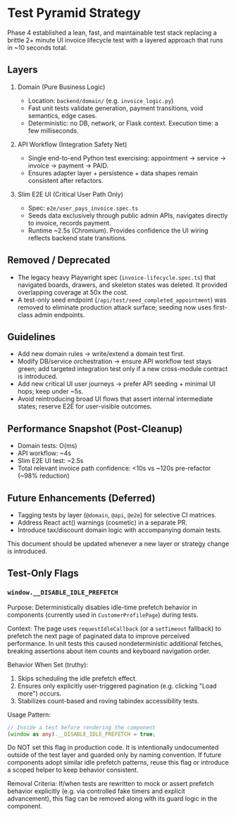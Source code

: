 # Test Pyramid Strategy

Phase 4 established a lean, fast, and maintainable test stack replacing a brittle
2+ minute UI invoice lifecycle test with a layered approach that runs in ~10 seconds total.

## Layers

1. Domain (Pure Business Logic)
	- Location: `backend/domain/` (e.g. `invoice_logic.py`)
	- Fast unit tests validate generation, payment transitions, void semantics, edge cases.
	- Deterministic: no DB, network, or Flask context. Execution time: a few milliseconds.

2. API Workflow (Integration Safety Net)
	- Single end-to-end Python test exercising: appointment -> service -> invoice -> payment -> PAID.
	- Ensures adapter layer + persistence + data shapes remain consistent after refactors.

3. Slim E2E UI (Critical User Path Only)
	- Spec: `e2e/user_pays_invoice.spec.ts`
	- Seeds data exclusively through public admin APIs, navigates directly to invoice, records payment.
	- Runtime ~2.5s (Chromium). Provides confidence the UI wiring reflects backend state transitions.

## Removed / Deprecated

- The legacy heavy Playwright spec (`invoice-lifecycle.spec.ts`) that navigated boards, drawers,
  and skeleton states was deleted. It provided overlapping coverage at 50x the cost.
- A test-only seed endpoint (`/api/test/seed_completed_appointment`) was removed to eliminate
  production attack surface; seeding now uses first-class admin endpoints.

## Guidelines

- Add new domain rules -> write/extend a domain test first.
- Modify DB/service orchestration -> ensure API workflow test stays green; add targeted integration test only if a new cross-module contract is introduced.
- Add new critical UI user journeys -> prefer API seeding + minimal UI hops; keep under ~5s.
- Avoid reintroducing broad UI flows that assert internal intermediate states; reserve E2E for user-visible outcomes.

## Performance Snapshot (Post-Cleanup)

- Domain tests: O(ms)
- API workflow: ~4s
- Slim E2E UI test: ~2.5s
- Total relevant invoice path confidence: <10s vs ~120s pre-refactor (~98% reduction)

## Future Enhancements (Deferred)

- Tagging tests by layer (`@domain`, `@api`, `@e2e`) for selective CI matrices.
- Address React act() warnings (cosmetic) in a separate PR.
- Introduce tax/discount domain logic with accompanying domain tests.

This document should be updated whenever a new layer or strategy change is introduced.

## Test-Only Flags

### `window.__DISABLE_IDLE_PREFETCH`

Purpose: Deterministically disables idle-time prefetch behavior in components (currently used in `CustomerProfilePage`) during tests.

Context: The page uses `requestIdleCallback` (or a `setTimeout` fallback) to prefetch the next page of paginated data to improve perceived performance. In unit tests this caused nondeterministic additional fetches, breaking assertions about item counts and keyboard navigation order.

Behavior When Set (truthy):

1. Skips scheduling the idle prefetch effect.
2. Ensures only explicitly user-triggered pagination (e.g. clicking "Load more") occurs.
3. Stabilizes count-based and roving tabindex accessibility tests.

Usage Pattern:

```ts
// Inside a test before rendering the component
(window as any).__DISABLE_IDLE_PREFETCH = true;
```

Do NOT set this flag in production code. It is intentionally undocumented outside of the test layer and guarded only by naming convention. If future components adopt similar idle prefetch patterns, reuse this flag or introduce a scoped helper to keep behavior consistent.

Removal Criteria: If/when tests are rewritten to mock or assert prefetch behavior explicitly (e.g. via controlled fake timers and explicit advancement), this flag can be removed along with its guard logic in the component.
